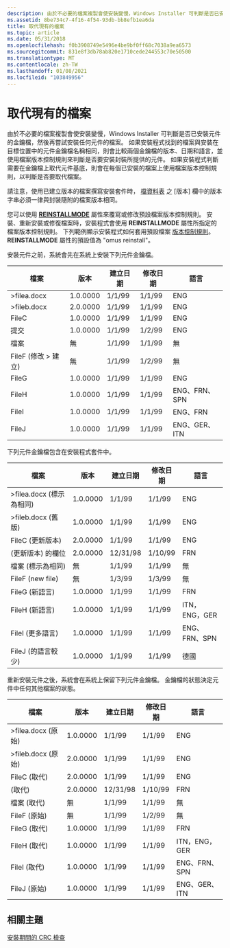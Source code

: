 ```yaml
---
description: 由於不必要的檔案複製會使安裝變慢，Windows Installer 可判斷是否已安裝元件的金鑰檔，然後再嘗試安裝任何元件的檔案。
ms.assetid: 8be734c7-4f16-4f54-93db-bb8efb1ea6da
title: 取代現有的檔案
ms.topic: article
ms.date: 05/31/2018
ms.openlocfilehash: f0b3908749e5496e4be9bf0ff68c7038a9ea6573
ms.sourcegitcommit: 831e8f3db78ab820e1710cede244553c70e50500
ms.translationtype: MT
ms.contentlocale: zh-TW
ms.lasthandoff: 01/08/2021
ms.locfileid: "103849956"
---
```

# <a name="replacing-existing-files"></a>取代現有的檔案

由於不必要的檔案複製會使安裝變慢，Windows Installer 可判斷是否已安裝元件的金鑰檔，然後再嘗試安裝任何元件的檔案。 如果安裝程式找到的檔案與安裝在目標位置中的元件金鑰檔名稱相同，則會比較兩個金鑰檔的版本、日期和語言，並使用檔案版本控制規則來判斷是否要安裝封裝所提供的元件。 如果安裝程式判斷需要在金鑰檔上取代元件基底，則會在每個已安裝的檔案上使用檔案版本控制規則，以判斷是否要取代檔案。

請注意，使用已建立版本的檔案撰寫安裝套件時， [檔資料表](file-table.md) 之 [版本] 欄中的版本字串必須一律與封裝隨附的檔案版本相同。

您可以使用 [**REINSTALLMODE**](reinstallmode.md) 屬性來覆寫或修改預設檔案版本控制規則。 安裝、重新安裝或修復檔案時，安裝程式會使用 **REINSTALLMODE** 屬性所指定的檔案版本控制規則。 下列範例顯示安裝程式如何套用預設檔案 [版本控制規則](file-versioning-rules.md)。 **REINSTALLMODE** 屬性的預設值為 "omus reinstall"。

安裝元件之前，系統會先在系統上安裝下列元件金鑰檔。



| 檔案                                    | 版本  | 建立日期 | 修改日期 | 語言    |
|-----------------------------------------|----------|-------------|---------------|-------------|
| >filea.docx                                   | 1.0.0000 | 1/1/99      | 1/1/99        | ENG         |
| >fileb.docx                                   | 2.0.0000 | 1/1/99      | 1/1/99        | ENG         |
| FileC                                   | 1.0.0000 | 1/1/99      | 1/1/99        | ENG         |
| 提交                                   | 1.0.0000 | 1/1/99      | 1/2/99        | ENG         |
| 檔案                                   | 無     | 1/1/99      | 1/1/99        | 無        |
| FileF (修改 > 建立) <br/> | 無     | 1/1/99      | 1/2/99        | 無        |
| FileG                                   | 1.0.0000 | 1/1/99      | 1/1/99        | ENG         |
| FileH                                   | 1.0.0000 | 1/1/99      | 1/1/99        | ENG、FRN、SPN |
| FileI                                   | 1.0.0000 | 1/1/99      | 1/1/99        | ENG、FRN     |
| FileJ                                   | 1.0.0000 | 1/1/99      | 1/1/99        | ENG、GER、ITN |



 

下列元件金鑰檔包含在安裝程式套件中。



| 檔案                               | 版本  | 建立日期 | 修改日期 | 語言    |
|------------------------------------|----------|-------------|---------------|-------------|
| >filea.docx (標示為相同) <br/>     | 1.0.0000 | 1/1/99      | 1/1/99        | ENG         |
| >fileb.docx (舊版) <br/> | 1.0.0000 | 1/1/99      | 1/1/99        | ENG         |
| FileC (更新版本) <br/>   | 2.0.0000 | 1/1/99      | 1/1/99        | ENG         |
|  (更新版本) 的欄位<br/>   | 2.0.0000 | 12/31/98    | 1/10/99       | FRN         |
| 檔案 (標示為相同) <br/>     | 無     | 1/1/99      | 1/1/99        | 無        |
| FileF (new file) <br/>        | 無     | 1/3/99      | 1/3/99        | 無        |
| FileG (新語言) <br/>    | 1.0.0000 | 1/1/99      | 1/1/99        | FRN         |
| FileH (新語言) <br/>    | 1.0.0000 | 1/1/99      | 1/1/99        | ITN，ENG，GER |
| FileI (更多語言) <br/>  | 1.0.0000 | 1/1/99      | 1/1/99        | ENG、FRN、SPN |
| FileJ (的語言較少) <br/> | 1.0.0000 | 1/1/99      | 1/1/99        | 德國         |



 

重新安裝元件之後，系統會在系統上保留下列元件金鑰檔。 金鑰檔的狀態決定元件中任何其他檔案的狀態。



| 檔案                | 版本  | 建立日期 | 修改日期 | 語言    |
|---------------------|----------|-------------|---------------|-------------|
| >filea.docx (原始)     | 1.0.0000 | 1/1/99      | 1/1/99        | ENG         |
| >fileb.docx (原始)     | 2.0.0000 | 1/1/99      | 1/1/99        | ENG         |
| FileC (取代)  | 2.0.0000 | 1/1/99      | 1/1/99        | ENG         |
|  (取代)  | 2.0.0000 | 12/31/98    | 1/10/99       | FRN         |
| 檔案 (取代)  | 無     | 1/1/99      | 1/1/99        | 無        |
| FileF (原始)     | 無     | 1/1/99      | 1/2/99        | 無        |
| FileG (取代)  | 1.0.0000 | 1/1/99      | 1/1/99        | FRN         |
| FileH (取代)  | 1.0.0000 | 1/1/99      | 1/1/99        | ITN，ENG，GER |
| FileI (取代)  | 1.0.0000 | 1/1/99      | 1/1/99        | ENG、FRN、SPN |
| FileJ (原始)     | 1.0.0000 | 1/1/99      | 1/1/99        | ENG、GER、ITN |



 

## <a name="related-topics"></a>相關主題

<dl> <dt>

[安裝期間的 CRC 檢查](crc-checking-during-an-installation.md)
</dt> </dl>

 

 




